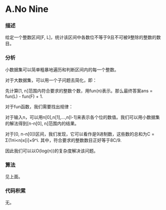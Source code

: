 # A.No Nine

### 描述

给定一个整数区间[F, L]，统计该区间中各数位不等于9且不可被9整除的整数的数目。

### 分析

小数据集可以简单粗暴地遍历和判断区间内的每一个整数。

对于大数据集，可以用一个子问题去简化，即：

先计算[1, n]范围内符合要求的整数个数，用fun(n)表示。那么最终答案ans = fun(L) - fun(F) + 1.

对于fun函数，我们需要找出规律：

对于输入n，可以用n[0],n[1],...,n[l-1]来表示各个位的数值。我们可以用小数据集的解法得到[n-n[0], n]范围内的结果。

对于[0, n-n[0])区间，我们发现，它可以看作是9进制数，这些数的总和为C = Σ(1≤i<n)x[i]×9^i. 其中，符合要求的整数数目正好等于8C/9.

因此我们可以以O(log(n))的复杂度解决该问题。

### 算法

见上面。

### 代码积累

无。
